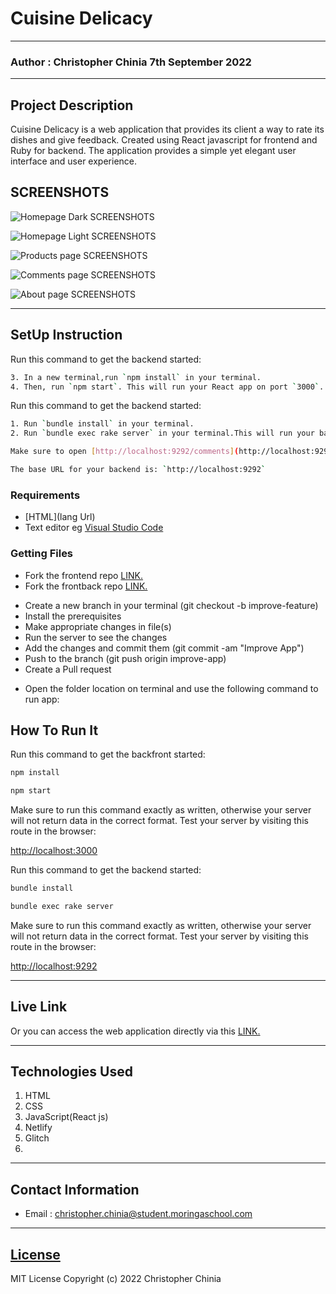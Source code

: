 # Cuisine Delicacy
*****
### Author : Christopher Chinia 7th September 2022
****
## Project Description
Cuisine Delicacy is a web application that provides its client a way to rate its dishes and give feedback. Created using React javascript for frontend and  Ruby for backend. The application provides a simple yet elegant user interface and user experience.

## SCREENSHOTS
![Homepage  Dark SCREENSHOTS](./public/images/)

![Homepage  Light SCREENSHOTS](./public/images/)
 
![Products page SCREENSHOTS](./public/images/)

![Comments page SCREENSHOTS](./public/images/)

![About page SCREENSHOTS](./public/images/)


********
## SetUp Instruction
Run this command to get the backend started:
```sh
3. In a new terminal,run `npm install` in your terminal.
4. Then, run `npm start`. This will run your React app on port `3000`.
```
Run this command to get the backend started:

```sh
1. Run `bundle install` in your terminal.
2. Run `bundle exec rake server` in your terminal.This will run your backend on port `9292`.

Make sure to open [http://localhost:9292/comments](http://localhost:9292/comments) in the browser to verify that your backend is working before you proceed!

The base URL for your backend is: `http://localhost:9292`
```




### Requirements
* [HTML](lang Url)
* Text editor eg [Visual Studio Code](https://code.visualstudio.com/download)


### Getting Files
* Fork the frontend repo [LINK.]()
* Fork the frontback repo [LINK.]()
- Create a new branch in your terminal (git checkout -b improve-feature)
- Install the prerequisites
- Make appropriate changes in file(s)
- Run the server to see the changes
- Add the changes and commit them (git commit -am "Improve App")
- Push to the branch (git push origin improve-app)
- Create a Pull request
* Open the folder location on terminal and use the following command to run app:

## How To Run It
Run this command to get the backfront started:

```sh
npm install
```

```sh
npm start
```
Make sure to run this command exactly as written,
otherwise your server will
not return data in the correct format. Test your server by visiting this route
in the browser:

[http://localhost:3000](http://localhost:3000)

Run this command to get the backend started:

```sh
bundle install
```

```sh
bundle exec rake server
```
Make sure to run this command exactly as written,
otherwise your server will
not return data in the correct format. Test your server by visiting this route
in the browser:

[http://localhost:9292](http://localhost:9292/comments)

*****
## Live Link
Or you can access the web application directly via this [LINK.]() 
*****

## Technologies Used
1. HTML
2. CSS
3. JavaScript(React js)
4. Netlify
5. Glitch
6. 


*****
## Contact Information
* Email : christopher.chinia@student.moringaschool.com
*****
## [License](LICENSE)
MIT License
Copyright (c) 2022 Christopher Chinia